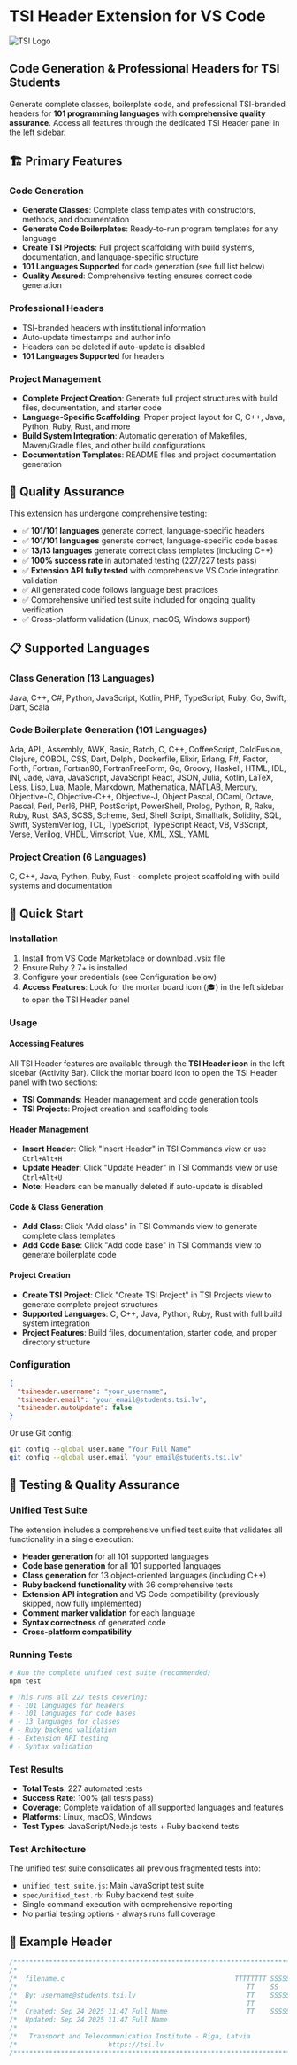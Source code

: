 # TSI Header Extension for VS Code

![TSI Logo](tsi.jpg)

## Code Generation & Professional Headers for TSI Students

Generate complete classes, boilerplate code, and professional TSI-branded headers for **101 programming languages** with **comprehensive quality assurance**. Access all features through the dedicated TSI Header panel in the left sidebar.

## 🏗️ **Primary Features**

### **Code Generation**

- **Generate Classes**: Complete class templates with constructors, methods, and documentation
- **Generate Code Boilerplates**: Ready-to-run program templates for any language
- **Create TSI Projects**: Full project scaffolding with build systems, documentation, and language-specific structure
- **101 Languages Supported** for code generation (see full list below)
- **Quality Assured**: Comprehensive testing ensures correct code generation

### **Professional Headers**

- TSI-branded headers with institutional information
- Auto-update timestamps and author info
- Headers can be deleted if auto-update is disabled
- **101 Languages Supported** for headers

### **Project Management**

- **Complete Project Creation**: Generate full project structures with build files, documentation, and starter code
- **Language-Specific Scaffolding**: Proper project layout for C, C++, Java, Python, Ruby, Rust, and more
- **Build System Integration**: Automatic generation of Makefiles, Maven/Gradle files, and other build configurations
- **Documentation Templates**: README files and project documentation generation

## 🧪 **Quality Assurance**

This extension has undergone comprehensive testing:

- ✅ **101/101 languages** generate correct, language-specific headers
- ✅ **101/101 languages** generate correct, language-specific code bases
- ✅ **13/13 languages** generate correct class templates (including C++)
- ✅ **100% success rate** in automated testing (227/227 tests pass)
- ✅ **Extension API fully tested** with comprehensive VS Code integration validation
- ✅ All generated code follows language best practices
- ✅ Comprehensive unified test suite included for ongoing quality verification
- ✅ Cross-platform validation (Linux, macOS, Windows support)

## 📋 **Supported Languages**

### **Class Generation** (13 Languages)

Java, C++, C#, Python, JavaScript, Kotlin, PHP, TypeScript, Ruby, Go, Swift, Dart, Scala

### **Code Boilerplate Generation** (101 Languages)

Ada, APL, Assembly, AWK, Basic, Batch, C, C++, CoffeeScript, ColdFusion, Clojure, COBOL, CSS, Dart, Delphi, Dockerfile, Elixir, Erlang, F#, Factor, Forth, Fortran, Fortran90, FortranFreeForm, Go, Groovy, Haskell, HTML, IDL, INI, Jade, Java, JavaScript, JavaScript React, JSON, Julia, Kotlin, LaTeX, Less, Lisp, Lua, Maple, Markdown, Mathematica, MATLAB, Mercury, Objective-C, Objective-C++, Objective-J, Object Pascal, OCaml, Octave, Pascal, Perl, Perl6, PHP, PostScript, PowerShell, Prolog, Python, R, Raku, Ruby, Rust, SAS, SCSS, Scheme, Sed, Shell Script, Smalltalk, Solidity, SQL, Swift, SystemVerilog, TCL, TypeScript, TypeScript React, VB, VBScript, Verse, Verilog, VHDL, Vimscript, Vue, XML, XSL, YAML

### **Project Creation** (6 Languages)

C, C++, Java, Python, Ruby, Rust - complete project scaffolding with build systems and documentation

## 🚀 **Quick Start**

### **Installation**

1. Install from VS Code Marketplace or download .vsix file
2. Ensure Ruby 2.7+ is installed
3. Configure your credentials (see Configuration below)
4. **Access Features**: Look for the mortar board icon (🎓) in the left sidebar to open the TSI Header panel

### **Usage**

#### **Accessing Features**

All TSI Header features are available through the **TSI Header icon** in the left sidebar (Activity Bar). Click the mortar board icon to open the TSI Header panel with two sections:

- **TSI Commands**: Header management and code generation tools
- **TSI Projects**: Project creation and scaffolding tools

#### **Header Management**

- **Insert Header**: Click "Insert Header" in TSI Commands view or use `Ctrl+Alt+H`
- **Update Header**: Click "Update Header" in TSI Commands view or use `Ctrl+Alt+U`
- **Note**: Headers can be manually deleted if auto-update is disabled

#### **Code & Class Generation**

- **Add Class**: Click "Add class" in TSI Commands view to generate complete class templates
- **Add Code Base**: Click "Add code base" in TSI Commands view to generate boilerplate code

#### **Project Creation**

- **Create TSI Project**: Click "Create TSI Project" in TSI Projects view to generate complete project structures
- **Supported Languages**: C, C++, Java, Python, Ruby, Rust with full build system integration
- **Project Features**: Build files, documentation, starter code, and proper directory structure

### **Configuration**

```json
{
  "tsiheader.username": "your_username",
  "tsiheader.email": "your_email@students.tsi.lv",
  "tsiheader.autoUpdate": false
}
```

Or use Git config:

```bash
git config --global user.name "Your Full Name"
git config --global user.email "your_email@students.tsi.lv"
```

## 🧪 **Testing & Quality Assurance**

### **Unified Test Suite**

The extension includes a comprehensive unified test suite that validates all functionality in a single execution:

- **Header generation** for all 101 supported languages
- **Code base generation** for all 101 supported languages  
- **Class generation** for 13 object-oriented languages (including C++)
- **Ruby backend functionality** with 36 comprehensive tests
- **Extension API integration** and VS Code compatibility (previously skipped, now fully implemented)
- **Comment marker validation** for each language
- **Syntax correctness** of generated code
- **Cross-platform compatibility**

### **Running Tests**

```bash
# Run the complete unified test suite (recommended)
npm test

# This runs all 227 tests covering:
# - 101 languages for headers
# - 101 languages for code bases
# - 13 languages for classes
# - Ruby backend validation
# - Extension API testing
# - Syntax validation
```

### **Test Results**

- **Total Tests**: 227 automated tests
- **Success Rate**: 100% (all tests pass)
- **Coverage**: Complete validation of all supported languages and features
- **Platforms**: Linux, macOS, Windows
- **Test Types**: JavaScript/Node.js tests + Ruby backend tests

### **Test Architecture**

The unified test suite consolidates all previous fragmented tests into:

- `unified_test_suite.js`: Main JavaScript test suite
- `spec/unified_test.rb`: Ruby backend test suite
- Single command execution with comprehensive reporting
- No partial testing options - always runs full coverage

## 📄 **Example Header**

```c
/*****************************************************************************/
/*                                                                           */
/*  filename.c                                           TTTTTTTT SSSSSSS II */
/*                                                          TT    SS      II */
/*  By: username@students.tsi.lv                            TT    SSSSSSS II */
/*                                                          TT         SS II */
/*  Created: Sep 24 2025 11:47 Full Name                    TT    SSSSSSS II */
/*  Updated: Sep 24 2025 11:47 Full Name                                     */
/*                                                                           */
/*   Transport and Telecommunication Institute - Riga, Latvia                */
/*                       https://tsi.lv                                      */
/*****************************************************************************/
```
